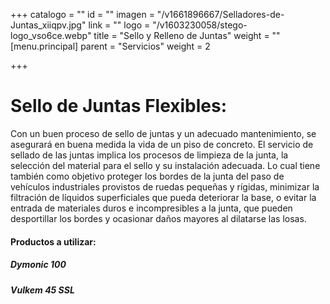 +++
catalogo = ""
id = ""
imagen = "/v1661896667/Selladores-de-Juntas_xiiqpv.jpg"
link = ""
logo = "/v1603230058/stego-logo_vso6ce.webp"
title = "Sello y Relleno de Juntas"
weight = ""
[menu.principal]
parent = "Servicios"
weight = 2

+++
# **Sello de Juntas Flexibles:**

Con un buen proceso de sello de juntas y un adecuado mantenimiento, se asegurará en buena medida la vida de un piso de concreto. El servicio de sellado de las juntas implica los procesos de limpieza de la junta, la selección del material para el sello y su instalación adecuada. Lo cual tiene también como objetivo proteger los bordes de la junta del paso de vehículos industriales provistos de ruedas pequeñas y rígidas, minimizar la filtración de líquidos superficiales que pueda deteriorar la base, o evitar la entrada de materiales duros e incompresibles a la junta, que pueden desportillar los bordes y ocasionar daños mayores al dilatarse las losas.

#### Productos a utilizar:

##### Dymonic 100

##### Vulkem 45 SSL